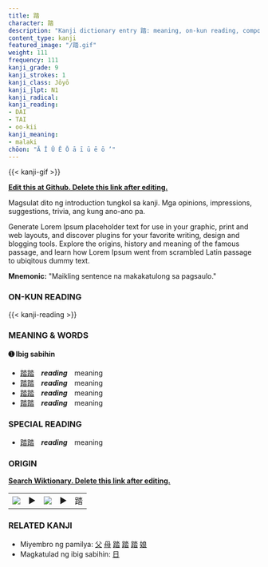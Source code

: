 ```yaml
---
title: 踏
character: 踏
description: "Kanji dictionary entry 踏: meaning, on-kun reading, compounds, origin, related kanji"
content_type: kanji
featured_image: "/踏.gif"
weight: 111
frequency: 111
kanji_grade: 9
kanji_strokes: 1
kanji_class: Jōyō
kanji_jlpt: N1
kanji_radical: 
kanji_reading: 
- DAI
- TAI
- oo-kii
kanji_meaning:
- malaki
chōon: "Ā Ī Ū Ē Ō ā ī ū ē ō ’"
---
```

[//]: # (Don't edit the line below. Kanji animated GIF code is automatically generated.)
{{< kanji-gif >}}

[//]: # (Edit below this line.)

**[Edit this at Github. Delete this link after editing.](https://github.com/tim0g/tim/tree/main/content/kanji/踏/index.md)**

Magsulat dito ng introduction tungkol sa kanji. Mga opinions, impressions, suggestions, trivia, ang kung ano-ano pa.

Generate Lorem Ipsum placeholder text for use in your graphic, print and web layouts, and discover plugins for your favorite writing, design and blogging tools. Explore the origins, history and meaning of the famous passage, and learn how Lorem Ipsum went from scrambled Latin passage to ubiqitous dummy text.
 
**Mnemonic:** "Maikling sentence na makakatulong sa pagsaulo."

### ON-KUN READING

[//]: # (Don't edit the line below. ON-KUN READING code is automatically generated.)
{{< kanji-reading >}}

### MEANING & WORDS

#### ➊ **Ibig sabihin**
  - [踏](../踏)[踏](../踏)　***reading***　meaning
  - [踏](../踏)[踏](../踏)　***reading***　meaning
  - [踏](../踏)[踏](../踏)　***reading***　meaning
  - [踏](../踏)[踏](../踏)　***reading***　meaning

### SPECIAL READING
  - [踏](../踏)[踏](../踏)　***reading***　meaning

### ORIGIN

**[Search Wiktionary. Delete this link after editing.](https://wiktionary.org/wiki/踏)**
<table class="kanji-table"><tr><td>
<img src="60px-踏-bronze.svg.png">
</td><td>▶</td><td>
<img src="60px-踏-oracle.svg.png">
</td><td>▶</td>
<td class="kanji-origin">踏</td>
</tr></table>

### RELATED KANJI
- Miyembro ng pamilya: [父](../父) [母](../母) [踏](../踏) [踏](../踏) [踏](../踏) [娘](../娘)
- Magkatulad ng ibig sabihin: [日](../日)
